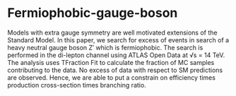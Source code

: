 # Fermiophobic-gauge-boson

Models with extra gauge symmetry are well motivated extensions of the Standard Model. In this paper, we search for excess of events in search of a heavy 
neutral gauge boson Z′ which is fermiophobic. The search is performed  in the di-lepton channel using ATLAS Open Data at √s = 14 TeV. The analysis uses 
TFraction Fit to calculate the fraction of MC samples contributing to the data. No excess of data with respect to SM predictions are observed. Hence, we 
are able to put a constrain on efficiency times production cross-section times branching ratio. 
